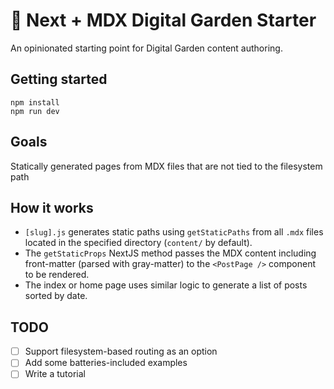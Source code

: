 # 🌱 Next + MDX Digital Garden Starter

An opinionated starting point for Digital Garden content authoring.

## Getting started

```
npm install
npm run dev
```

## Goals

Statically generated pages from MDX files that are not tied to the filesystem path

## How it works

- `[slug].js` generates static paths using `getStaticPaths` from all `.mdx` files located in the specified directory (`content/` by default).
- The `getStaticProps` NextJS method passes the MDX content including front-matter (parsed with gray-matter) to the `<PostPage />` component to be rendered.
- The index or home page uses similar logic to generate a list of posts sorted by date.

## TODO

- [ ] Support filesystem-based routing as an option
- [ ] Add some batteries-included examples
- [ ] Write a tutorial